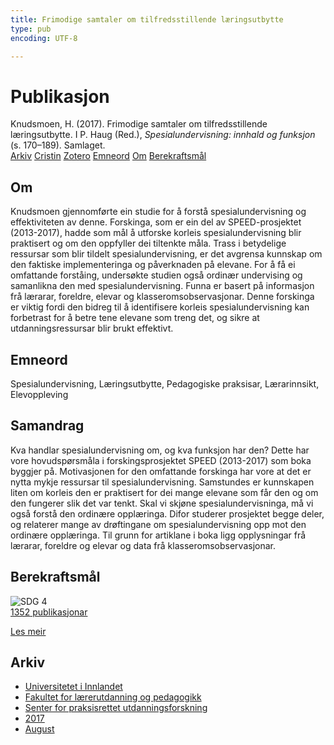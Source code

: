 ```yaml
---
title: Frimodige samtaler om tilfredsstillende læringsutbytte
type: pub
encoding: UTF-8

---
```

<h1>Publikasjon</h1>
<article id="csl-bib-container-7NTN2WKJ" class="csl-bib-container">
  <div class="csl-bib-body"> <div class="csl-entry">Knudsmoen, H. (2017). Frimodige samtaler om tilfredsstillende læringsutbytte. I P. Haug (Red.), <i>Spesialundervisning: innhald og funksjon</i> (s. 170–189). Samlaget.</div> </div>
  <div class="csl-bib-buttons">
    <a href="#taxonomy-article-7NTN2WKJ" alt="archive" class="csl-bib-button">Arkiv</a>
    <a href="https://app.cristin.no/results/show.jsf?id=1483895" alt="Cristin" class="csl-bib-button">Cristin</a>
    <a href="http://zotero.org/groups/5881554/items/7NTN2WKJ" alt="Zotero" class="csl-bib-button">Zotero</a>
    <a href="#keywords-article-7NTN2WKJ" alt="keywords" class="csl-bib-button">Emneord</a>
    <a href="#about-article-7NTN2WKJ" alt="about_pub" class="csl-bib-button">Om</a>
    <a href="#sdg-article-7NTN2WKJ" alt="sdg" class="csl-bib-button">Berekraftsmål</a>
  </div>
  <div id="csl-bib-meta-container-7NTN2WKJ"></div>
</article>
<div id="csl-bib-meta-7NTN2WKJ" class="csl-bib-meta">
  <article id="about-article-7NTN2WKJ" class="about_pub-article">
    <h1>Om</h1>
    Knudsmoen gjennomførte ein studie for å forstå spesialundervisning og effektiviteten av denne. Forskinga, som er ein del av SPEED-prosjektet (2013-2017), hadde som mål å utforske korleis spesialundervisning blir praktisert og om den oppfyller dei tiltenkte måla. Trass i betydelige ressursar som blir tildelt spesialundervisning, er det avgrensa kunnskap om den faktiske implementeringa og påverknaden på elevane. For å få ei omfattande forståing, undersøkte studien også ordinær undervising og samanlikna den med spesialundervisning. Funna er basert på informasjon frå lærarar, foreldre, elevar og klasseromsobservasjonar. Denne forskinga er viktig fordi den bidreg til å identifisere korleis spesialundervisning kan forbetrast for å betre tene elevane som treng det, og sikre at utdanningsressursar blir brukt effektivt.
  </article>
  <article id="keywords-article-7NTN2WKJ" class="keywords-article">
    <h1>Emneord</h1>
    Spesialundervisning, Læringsutbytte, Pedagogiske praksisar, Lærarinnsikt, Elevoppleving
  </article>
  <article id="abstract-article-7NTN2WKJ" class="abstract-article">
    <h1>Samandrag</h1>
    Kva handlar spesialundervisning om, og kva funksjon har den? Dette har vore hovudspørsmåla i forskingsprosjektet SPEED (2013-2017) som boka byggjer på. Motivasjonen for den omfattande forskinga har vore at det er nytta mykje ressursar til spesialundervisning. Samstundes er kunnskapen liten om korleis den er praktisert for dei mange elevane som får den og om den fungerer slik det var tenkt. Skal vi skjøne spesialundervisninga, må vi også forstå den ordinære opplæringa. Difor studerer prosjektet begge deler, og relaterer mange av drøftingane om spesialundervisning opp mot den ordinære opplæringa. Til grunn for artiklane i boka ligg opplysningar frå lærarar, foreldre og elevar og data frå klasseromsobservasjonar.
  </article>
  <article id="sdg-article-7NTN2WKJ" class="sdg-article">
    <h1>Berekraftsmål</h1>
    <div class="sdg-container"><div id="sdg4" class="sdg">
        <img src="{{< params subfolder >}}images/sdg/sdg04_nn.png" class="image" alt="SDG 4">
        <div class="sdg-overlay">
          <a href="/nn/archive/?key=?sdg=4#archive" class="sdg-publication-count"><span>1352</span> publikasjonar</a>
          <p><a href="https://fn.no/om-fn/fns-baerekraftsmaal/god-utdanning?lang=nno-NO" class="sdg-read-more">Les meir</a></p>
        </div>
      </div></div>
  </article>
  <article id="taxonomy-article-7NTN2WKJ" class="taxonomy-article">
    <h1>Arkiv</h1>
    <ul>
      <li>
        <a href="/nn/archive/?key=3DCRN523">Universitetet i Innlandet</a>
      </li>
      <li>
        <a href="/nn/archive/?key=WYNZA47F">Fakultet for lærerutdanning og pedagogikk</a>
      </li>
      <li>
        <a href="/nn/archive/?key=G3SEU2Z2">Senter for praksisrettet utdanningsforskning</a>
      </li>
      <li>
        <a href="/nn/archive/?key=3KJKJQ9B">2017</a>
      </li>
      <li>
        <a href="/nn/archive/?key=4DV8LIUS">August</a>
      </li>
    </ul>
  </article>
</div>
